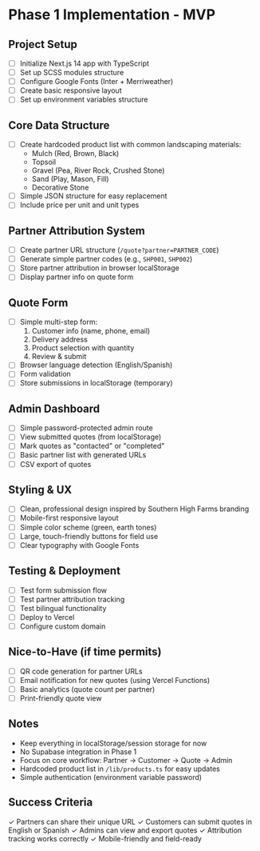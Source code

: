# Phase 1 Implementation - MVP

## Project Setup
- [ ] Initialize Next.js 14 app with TypeScript
- [ ] Set up SCSS modules structure
- [ ] Configure Google Fonts (Inter + Merriweather)
- [ ] Create basic responsive layout
- [ ] Set up environment variables structure

## Core Data Structure
- [ ] Create hardcoded product list with common landscaping materials:
  - Mulch (Red, Brown, Black)
  - Topsoil
  - Gravel (Pea, River Rock, Crushed Stone)
  - Sand (Play, Mason, Fill)
  - Decorative Stone
- [ ] Simple JSON structure for easy replacement
- [ ] Include price per unit and unit types

## Partner Attribution System
- [ ] Create partner URL structure (`/quote?partner=PARTNER_CODE`)
- [ ] Generate simple partner codes (e.g., `SHP001`, `SHP002`)
- [ ] Store partner attribution in browser localStorage
- [ ] Display partner info on quote form

## Quote Form
- [ ] Simple multi-step form:
  1. Customer info (name, phone, email)
  2. Delivery address
  3. Product selection with quantity
  4. Review & submit
- [ ] Browser language detection (English/Spanish)
- [ ] Form validation
- [ ] Store submissions in localStorage (temporary)

## Admin Dashboard
- [ ] Simple password-protected admin route
- [ ] View submitted quotes (from localStorage)
- [ ] Mark quotes as "contacted" or "completed"
- [ ] Basic partner list with generated URLs
- [ ] CSV export of quotes

## Styling & UX
- [ ] Clean, professional design inspired by Southern High Farms branding
- [ ] Mobile-first responsive layout
- [ ] Simple color scheme (green, earth tones)
- [ ] Large, touch-friendly buttons for field use
- [ ] Clear typography with Google Fonts

## Testing & Deployment
- [ ] Test form submission flow
- [ ] Test partner attribution tracking
- [ ] Test bilingual functionality
- [ ] Deploy to Vercel
- [ ] Configure custom domain

## Nice-to-Have (if time permits)
- [ ] QR code generation for partner URLs
- [ ] Email notification for new quotes (using Vercel Functions)
- [ ] Basic analytics (quote count per partner)
- [ ] Print-friendly quote view

## Notes
- Keep everything in localStorage/session storage for now
- No Supabase integration in Phase 1
- Focus on core workflow: Partner → Customer → Quote → Admin
- Hardcoded product list in `/lib/products.ts` for easy updates
- Simple authentication (environment variable password)

## Success Criteria
✓ Partners can share their unique URL
✓ Customers can submit quotes in English or Spanish
✓ Admins can view and export quotes
✓ Attribution tracking works correctly
✓ Mobile-friendly and field-ready